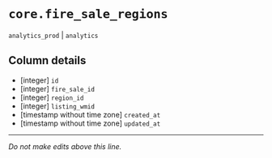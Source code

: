 # `core.fire_sale_regions`
`analytics_prod` | `analytics`

## Column details
* [integer]   `id`
* [integer]   `fire_sale_id`
* [integer]   `region_id`
* [integer]   `listing_wmid`
* [timestamp without time zone] `created_at`
* [timestamp without time zone] `updated_at`

-------------------------------------------------------------------------------
*Do not make edits above this line.*
